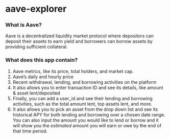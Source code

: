 # aave-explorer

### What is Aave?
Aave is  a decentralized liquidity market protocol where depositors can deposit their assets to earn yield and borrowers can borrow assets by providing sufficient collateral.

### What does this app contain?
1. Aave metrics, like its price, total holders, and market cap.
2. Aave’s daily and hourly price
3. Recent withdrawal, lending, and borrowing activities on the platform
4. It also allows you to enter transaction ID and see its details, like amount & asset lent/deposited
5. Finally, you can add a user_id and see their lending and borrowing activities, such as the total amount lent, top assets lent, and more.
6. It also allows you to pick an asset from the drop down list and see its historical APY for both lending and borrowing over a chosen date range. You can also input the amount you would like to lend or borrow and it will show you the *estimated* amount you will earn or owe by the end of that time period.



